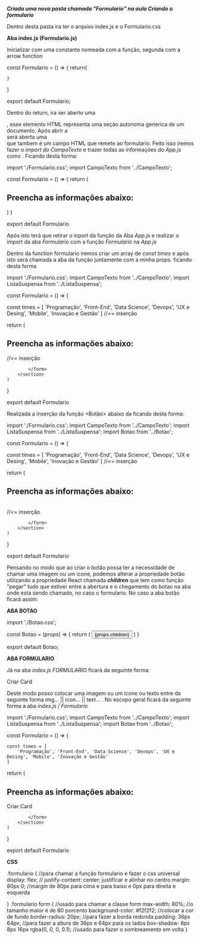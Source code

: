 ***Criada uma nova pasta chamada "Formulario" na aula Criando o formulario***

Dentro desta pasta ira ter o arquivo index.js e o Formulario.css

**Aba index.js (Formulario.js)**

Inicializar com uma constante nomeada com a função, segunda com a arrow function 

const Formulario = () => {
    return{

    }
}

export default Formulario;

Dentro do return, ira ser aberto uma <section>, esse elemento HTML representa uma seção autonoma generica de um documento. Após abrir a <section> será aberta uma <form> que tambem é um campo HTML que remete ao formulario. Feito isso iremos fazer o *import do CampoTexto* e trazer todas as informações do *App.js* como <CampoTexto label="Nome" placeholder="Digite o seu nome" /> . Ficando desta forma:


import './Formulario.css';
import CampoTexto from '../CampoTexto';

const Formulario = () => {
    return (
        <section className="formulario">
            <form>
                <h2>Preencha as informações abaixo:</h2>
                <CampoTexto label="Nome" placeholder="Digite o seu nome" />
                <CampoTexto label="Cargo" placeholder="Digite o seu cargo" />
                <CampoTexto label="Imagem" placeholder="Insira ou digite o caminho da sua imagem" />
            </form>
        </section>
    )
}

export default Formulario


Após isto terá que retirar o inport da função <CampoTexto /> da Aba *App.js*  e realizar o import da aba *Formulario* com a função *Formulario* na *App.js*

Dentro da function formulario iremos criar um array de *const times* e após isto será chamada a aba da função <ListaSuspensa> juntamente com a minha props. ficando desta forma

import './Formulario.css';
import CampoTexto from '../CampoTexto';
import ListaSuspensa from '../ListaSuspensa';

const Formulario = () => {

   const times = [
        'Programação', 'Front-End', 'Data Science', 'Devops', 'UX e Desing', 'Mobile', 'Inovação e Gestão'
    ]   //<= inserção
    
   return (
        <section className="formulario">
            <form>
                <h2>Preencha as informações abaixo:</h2>
                <CampoTexto label="Nome" placeholder="Digite o seu nome" />
                <CampoTexto label="Cargo" placeholder="Digite o seu cargo" />
                <CampoTexto label="Imagem" placeholder="Insira ou digite o caminho da sua imagem" />
                <ListaSuspensa label="Times" itens={times} />   //<= inserção

            </form>
        </section>
    )
}

export default Formulario

Realizada a inserção da função <Botão> abaixo da <ListaSuspensa> ficando desta forma:

import './Formulario.css';
import CampoTexto from '../CampoTexto';
import ListaSuspensa from '../ListaSuspensa';
import Botao from '../Botao';

const Formulario = () => {

   const times = [
        'Programação', 'Front-End', 'Data Science', 'Devops', 'UX e Desing', 'Mobile', 'Inovação e Gestão'
    ]   //<= inserção
    
   return (
        <section className="formulario">
            <form>
                <h2>Preencha as informações abaixo:</h2>
                <CampoTexto label="Nome" placeholder="Digite o seu nome" />
                <CampoTexto label="Cargo" placeholder="Digite o seu cargo" />
                <CampoTexto label="Imagem" placeholder="Insira ou digite o caminho da sua imagem" />
                <ListaSuspensa label="Times" itens={times} />   
                <Botao texto="Criar Card" />//<= inserção

            </form>
        </section>
    )
}

export default Formulario

Pensando no modo que ao criar o botão possa ter a necessidade de chamar uma imagem ou um icone, podemos alterar a propriedade botão utilizando a propriedade React chamada ***children*** que tem como função "pegar" tudo que estiver entre a abertura e o chegamento do botao na aba onde esta sendo chamado, no caso o formulario. No caso a aba botão ficará assim:

**ABA BOTAO**

import './Botao.css';

const Botao = (props) => {
    return (
        <button className="botao">
            {props.children}
        </button>
    )
}

export default Botao;

**ABA FORMULARIO**

Já na aba *index.js FORMULARIO* ficará da seguinte forma: 

   <Botao>
    Criar Card
   </Botao>

Deste modo posso colocar uma imagem ou um icone ou texto entre da seguinte forma <Botao> img... || icon... || text... </Botao> . No escopo geral ficará da seguinte forma a aba *index.js | Formulario*

import './Formulario.css';
import CampoTexto from '../CampoTexto';
import ListaSuspensa from '../ListaSuspensa';
import Botao from '../Botao';

const Formulario = () => {

    const times = [
        'Programação', 'Front-End', 'Data Science', 'Devops', 'UX e Desing', 'Mobile', 'Inovação e Gestão'
    ]
        

   return (
        <section className="formulario">
            <form>
                <h2>Preencha as informações abaixo:</h2>
                <CampoTexto label="Nome" placeholder="Digite o seu nome" />
                <CampoTexto label="Cargo" placeholder="Digite o seu cargo" />
                <CampoTexto label="Imagem" placeholder="Insira ou digite o caminho da sua imagem" />
                <ListaSuspensa label="Times" itens={times} />
                <Botao>
                    Criar Card
                </Botao>

            </form>
        </section>
    )
}

export default Formulario


**CSS**

.formulario {   //para chamar a função formulario e fazer o css universal
    display: flex;      //
    justify-content: center;   justificar  e alinhar no centro
    margin: 80px 0;     //margin de 80px para cima e para baixo e 0px para direita e esquerda

}
.formulario form {      //usado para chamar a classe form 
    max-width: 80%;     //o tamanho maior é de 80 porcento
    background-color: #f2f2f2;  //colocar a cor de fundo
    border-radius: 20px;    //para fazer a borda redonda
    padding: 36px 64px;     //para fazer a altura de 36px e 64px para os lados
    box-shadow: 8px 8px 16px rgba(0, 0, 0, 0.1);    //usado para fazer o sombreamento em volta
}